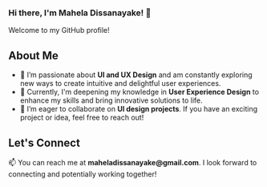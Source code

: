 ### Hi there, I'm Mahela Dissanayake! 👋

Welcome to my GitHub profile!

## About Me

<ul>
    <li>👀 I’m passionate about <strong>UI and UX Design</strong> and am constantly exploring new ways to create intuitive and delightful user experiences.</li>
    <li>🌱 Currently, I'm deepening my knowledge in <strong>User Experience Design</strong> to enhance my skills and bring innovative solutions to life.</li>
    <li>💞️ I’m eager to collaborate on <strong>UI design projects</strong>. If you have an exciting project or idea, feel free to reach out!</li>
</ul>

## Let's Connect

<p>📫 You can reach me at <strong>maheladissanayake@gmail.com</strong>. I look forward to connecting and potentially working together!</p>


<!---
maheladissa/maheladissa is a ✨ special ✨ repository because its `README.md` (this file) appears on your GitHub profile.
You can click the Preview link to take a look at your changes.
--->
